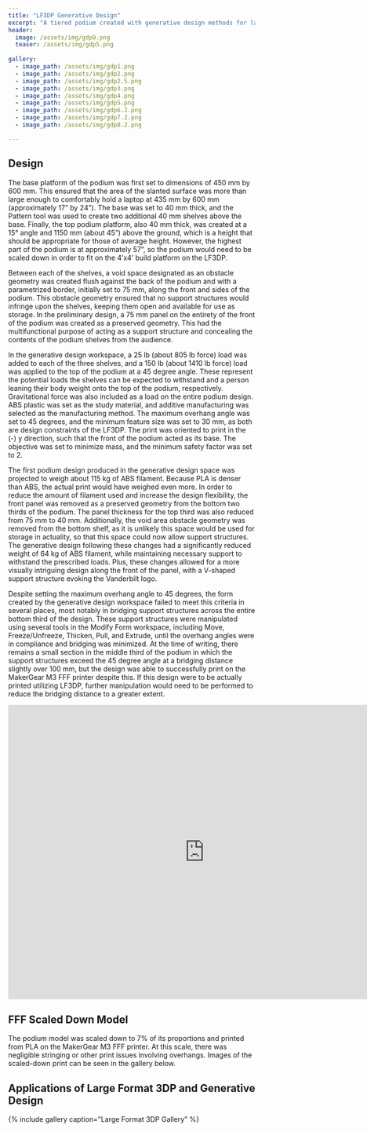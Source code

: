 ```yaml
---
title: "LF3DP Generative Design"
excerpt: "A tiered podium created with generative design methods for large format 3D printing."
header:
  image: /assets/img/gdp9.png
  teaser: /assets/img/gdp5.png
  
gallery:
  - image_path: /assets/img/gdp1.png
  - image_path: /assets/img/gdp2.png
  - image_path: /assets/img/gdp2.5.png
  - image_path: /assets/img/gdp3.png
  - image_path: /assets/img/gdp4.png
  - image_path: /assets/img/gdp5.png
  - image_path: /assets/img/gdp6.2.png
  - image_path: /assets/img/gdp7.2.png
  - image_path: /assets/img/gdp8.2.png

---
```

## Design
The base platform of the podium was first set to dimensions of 450 mm by 600 mm. This ensured that the area of the slanted surface was more than large enough to comfortably hold a laptop at 435 mm by 600 mm (approximately 17” by 24”). The base was set to 40 mm thick, and the Pattern tool was used to create two additional 40 mm shelves above the base. Finally, the top podium platform, also 40 mm thick, was created at a 15° angle and 1150 mm (about 45”) above the ground, which is a height that should be appropriate for those of average height. However, the highest part of the podium is at approximately 57”, so the podium would need to be scaled down in order to fit on the 4’x4’ build platform on the LF3DP.

Between each of the shelves, a void space designated as an obstacle geometry was created flush against the back of the podium and with a parametrized border, initially set to 75 mm, along the front and sides of the podium. This obstacle geometry ensured that no support structures would infringe upon the shelves, keeping them open and available for use as storage. In the preliminary design, a 75 mm panel on the entirety of the front of the podium was created as a preserved geometry. This had the multifunctional purpose of acting as a support structure and concealing the contents of the podium shelves from the audience.

In the generative design workspace, a 25 lb (about 805 lb force) load was added to each of the three shelves, and a 150 lb (about 1410 lb force) load was applied to the top of the podium at a 45 degree angle. These represent the potential loads the shelves can be expected to withstand and a person leaning their body weight onto the top of the podium, respectively. Gravitational force was also included as a load on the entire podium design. ABS plastic was set as the study material, and additive manufacturing was selected as the manufacturing method. The maximum overhang angle was set to 45 degrees, and the minimum feature size was set to 30 mm, as both are design constraints of the LF3DP. The print was oriented to print in the (-) y direction, such that the front of the podium acted as its base. The objective was set to minimize mass, and the minimum safety factor was set to 2.

The first podium design produced in the generative design space was projected to weigh about 115 kg of ABS filament. Because PLA is denser than ABS, the actual print would have weighed even more. In order to reduce the amount of filament used and increase the design flexibility, the front panel was removed as a preserved geometry from the bottom two thirds of the podium. The panel thickness for the top third was also reduced from 75 mm to 40 mm. Additionally, the void area obstacle geometry was removed from the bottom shelf, as it is unlikely this space would be used for storage in actuality, so that this space could now allow support structures. The generative design following these changes had a significantly reduced weight of 64 kg of ABS filament, while maintaining necessary support to withstand the prescribed loads. Plus, these changes allowed for a more visually intriguing design along the front of the panel, with a V-shaped support structure evoking the Vanderbilt logo.

Despite setting the maximum overhang angle to 45 degrees, the form created by the generative design workspace failed to meet this criteria in several places, most notably in bridging support structures across the entire bottom third of the design. These support structures were manipulated using several tools in the Modify Form workspace, including Move, Freeze/Unfreeze, Thicken, Pull, and Extrude, until the overhang angles were in compliance and bridging was minimized. At the time of writing, there remains a small section in the middle third of the podium in which the support structures exceed the 45 degree angle at a bridging distance slightly over 100 mm, but the design was able to successfully print on the MakerGear M3 FFF printer despite this. If this design were to be actually printed utilizing LF3DP, further manipulation would need to be performed to reduce the bridging distance to a greater extent.

<iframe src="https://vanderbilt643.autodesk360.com/shares/public/SH512d4QTec90decfa6e8ce9c0807e5103eb?mode=embed" width="800" height="600" allowfullscreen="true" webkitallowfullscreen="true" mozallowfullscreen="true"  frameborder="0"></iframe>

## FFF Scaled Down Model
The podium model was scaled down to 7% of its proportions and printed from PLA on the MakerGear M3 FFF printer. At this scale, there was negligible stringing or other print issues involving overhangs. Images of the scaled-down print can be seen in the gallery below.

## Applications of Large Format 3DP and Generative Design

{% include gallery caption="Large Format 3DP Gallery" %}
